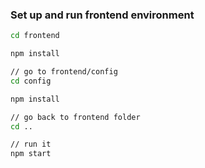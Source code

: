 ### Set up and run frontend environment
```bash
cd frontend

npm install

// go to frontend/config
cd config

npm install

// go back to frontend folder
cd ..

// run it
npm start
```
